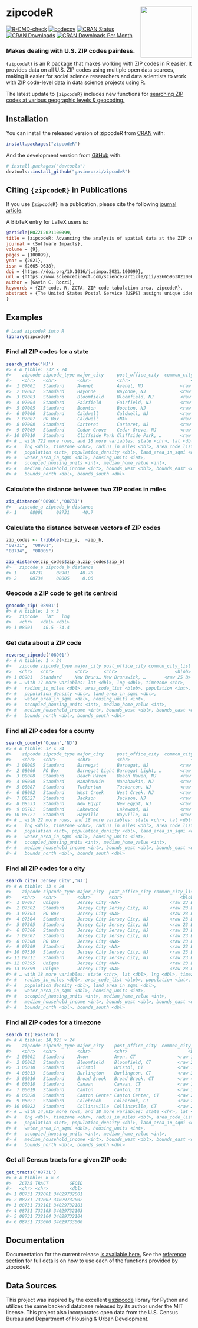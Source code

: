 
<!-- README.md is generated from README.Rmd. Please edit that file -->

# zipcodeR <a href='https://gavinrozzi.github.io/zipcodeR/'><img src='man/figures/logo.png' align="right" height="139" /></a>

<!-- badges: start -->

[![R-CMD-check](https://github.com/gavinrozzi/zipcodeR/workflows/R-CMD-check/badge.svg)](https://github.com/gavinrozzi/zipcodeR/actions)
[![codecov](https://codecov.io/gh/gavinrozzi/zipcodeR/branch/master/graph/badge.svg?token=9HDL7QUPCE)](https://app.codecov.io/gh/gavinrozzi/zipcodeR)
[![CRAN
Status](https://www.r-pkg.org/badges/version-last-release/zipcodeR)](https://www.r-pkg.org/badges/version-last-release/zipcodeR)
[![CRAN
Downloads](https://cranlogs.r-pkg.org/badges/grand-total/zipcodeR)](https://cranlogs.r-pkg.org/badges/grand-total/zipcodeR)
[![CRAN Downloads Per
Month](https://cranlogs.r-pkg.org/badges/last-month/zipcodeR)](https://cranlogs.r-pkg.org/badges/grand-total/zipcodeR)
<!-- badges: end -->

### Makes dealing with U.S. ZIP codes painless.

`{zipcodeR}` is an R package that makes working with ZIP codes in R
easier. It provides data on all U.S. ZIP codes using multiple open data
sources, making it easier for social science researchers and data
scientists to work with ZIP code-level data in data science projects
using R.

The latest update to `{zipcodeR}` includes new functions for [searching
ZIP codes at various geographic levels &
geocoding.](https://gavinrozzi.github.io/zipcodeR/articles/geographic.html)

## Installation

You can install the released version of zipcodeR from
[CRAN](https://CRAN.R-project.org) with:

``` r
install.packages("zipcodeR")
```

And the development version from [GitHub](https://github.com/) with:

``` r
# install.packages("devtools")
devtools::install_github("gavinrozzi/zipcodeR")
```

## Citing `{zipcodeR}` in Publications

If you use `{zipcodeR}` in a publication, please cite the following
[journal
article](https://www.sciencedirect.com/science/article/pii/S2665963821000373/).

A BibTeX entry for LaTeX users is:

``` bibtex
@article{ROZZI2021100099,
title = {zipcodeR: Advancing the analysis of spatial data at the ZIP code level in R},
journal = {Software Impacts},
volume = {9},
pages = {100099},
year = {2021},
issn = {2665-9638},
doi = {https://doi.org/10.1016/j.simpa.2021.100099},
url = {https://www.sciencedirect.com/science/article/pii/S2665963821000373},
author = {Gavin C. Rozzi},
keywords = {ZIP code, R, ZCTA, ZIP code tabulation area, zipcodeR},
abstract = {The United States Postal Service (USPS) assigns unique identifiers for postal service areas known as ZIP codes which are commonly used to identify cities and regions throughout the United States in datasets. Despite the widespread use of ZIP codes, there are challenges in using them for geospatial analysis in the social sciences. This paper presents zipcodeR, an R package that facilitates analysis of ZIP code-level data by providing an offline database of ZIP codes and functions for geocoding, normalizing and retrieving data about ZIP codes and relating them to other geographies in R without depending on any external services.}
}
```

## Examples

``` r
# Load zipcodeR into R
library(zipcodeR)
```

### Find all ZIP codes for a state

``` r
search_state('NJ')
#> # A tibble: 732 × 24
#>    zipcode zipcode_type major_city     post_office_city  common_city_list county
#>    <chr>   <chr>        <chr>          <chr>                       <blob> <chr> 
#>  1 07001   Standard     Avenel         Avenel, NJ              <raw 18 B> Middl…
#>  2 07002   Standard     Bayonne        Bayonne, NJ             <raw 19 B> Hudso…
#>  3 07003   Standard     Bloomfield     Bloomfield, NJ          <raw 22 B> Essex…
#>  4 07004   Standard     Fairfield      Fairfield, NJ           <raw 21 B> Essex…
#>  5 07005   Standard     Boonton        Boonton, NJ             <raw 36 B> Morri…
#>  6 07006   Standard     Caldwell       Caldwell, NJ            <raw 39 B> Essex…
#>  7 07007   PO Box       Caldwell       <NA>                    <raw 30 B> Essex…
#>  8 07008   Standard     Carteret       Carteret, NJ            <raw 20 B> Middl…
#>  9 07009   Standard     Cedar Grove    Cedar Grove, NJ         <raw 23 B> Essex…
#> 10 07010   Standard     Cliffside Park Cliffside Park, …       <raw 32 B> Berge…
#> # … with 722 more rows, and 18 more variables: state <chr>, lat <dbl>,
#> #   lng <dbl>, timezone <chr>, radius_in_miles <dbl>, area_code_list <blob>,
#> #   population <int>, population_density <dbl>, land_area_in_sqmi <dbl>,
#> #   water_area_in_sqmi <dbl>, housing_units <int>,
#> #   occupied_housing_units <int>, median_home_value <int>,
#> #   median_household_income <int>, bounds_west <dbl>, bounds_east <dbl>,
#> #   bounds_north <dbl>, bounds_south <dbl>
```

### Calculate the distance between two ZIP codes in miles

``` r
zip_distance('08901','08731')
#>   zipcode_a zipcode_b distance
#> 1     08901     08731     40.7
```

### Calculate the distance between vectors of ZIP codes

``` r
zip_codes <- tribble(~zip_a,  ~zip_b,
"08731",  "08901",
"08734",  "08005")

zip_distance(zip_codes$zip_a,zip_codes$zip_b)
#>   zipcode_a zipcode_b distance
#> 1     08731     08901    40.70
#> 2     08734     08005     8.06
```

### Geocode a ZIP code to get its centroid

``` r
geocode_zip('08901')
#> # A tibble: 1 × 3
#>   zipcode   lat   lng
#>   <chr>   <dbl> <dbl>
#> 1 08901    40.5 -74.4
```

### Get data about a ZIP code

``` r
reverse_zipcode('08901')
#> # A tibble: 1 × 24
#>   zipcode zipcode_type major_city post_office_city common_city_list county state
#>   <chr>   <chr>        <chr>      <chr>                      <blob> <chr>  <chr>
#> 1 08901   Standard     New Bruns… New Brunswick, …       <raw 25 B> Middl… NJ   
#> # … with 17 more variables: lat <dbl>, lng <dbl>, timezone <chr>,
#> #   radius_in_miles <dbl>, area_code_list <blob>, population <int>,
#> #   population_density <dbl>, land_area_in_sqmi <dbl>,
#> #   water_area_in_sqmi <dbl>, housing_units <int>,
#> #   occupied_housing_units <int>, median_home_value <int>,
#> #   median_household_income <int>, bounds_west <dbl>, bounds_east <dbl>,
#> #   bounds_north <dbl>, bounds_south <dbl>
```

### Find all ZIP codes for a county

``` r
search_county('Ocean','NJ')
#> # A tibble: 32 × 24
#>    zipcode zipcode_type major_city     post_office_city  common_city_list county
#>    <chr>   <chr>        <chr>          <chr>                       <blob> <chr> 
#>  1 08005   Standard     Barnegat       Barnegat, NJ            <raw 20 B> Ocean…
#>  2 08006   PO Box       Barnegat Light Barnegat Light, …       <raw 33 B> Ocean…
#>  3 08008   Standard     Beach Haven    Beach Haven, NJ         <raw 61 B> Ocean…
#>  4 08050   Standard     Manahawkin     Manahawkin, NJ          <raw 47 B> Ocean…
#>  5 08087   Standard     Tuckerton      Tuckerton, NJ           <raw 51 B> Ocean…
#>  6 08092   Standard     West Creek     West Creek, NJ          <raw 22 B> Ocean…
#>  7 08527   Standard     Jackson        Jackson, NJ             <raw 19 B> Ocean…
#>  8 08533   Standard     New Egypt      New Egypt, NJ           <raw 21 B> Ocean…
#>  9 08701   Standard     Lakewood       Lakewood, NJ            <raw 20 B> Ocean…
#> 10 08721   Standard     Bayville       Bayville, NJ            <raw 20 B> Ocean…
#> # … with 22 more rows, and 18 more variables: state <chr>, lat <dbl>,
#> #   lng <dbl>, timezone <chr>, radius_in_miles <dbl>, area_code_list <blob>,
#> #   population <int>, population_density <dbl>, land_area_in_sqmi <dbl>,
#> #   water_area_in_sqmi <dbl>, housing_units <int>,
#> #   occupied_housing_units <int>, median_home_value <int>,
#> #   median_household_income <int>, bounds_west <dbl>, bounds_east <dbl>,
#> #   bounds_north <dbl>, bounds_south <dbl>
```

### Find all ZIP codes for a city

``` r
search_city('Jersey City','NJ')
#> # A tibble: 13 × 24
#>    zipcode zipcode_type major_city  post_office_city common_city_list county    
#>    <chr>   <chr>        <chr>       <chr>                      <blob> <chr>     
#>  1 07097   Unique       Jersey City <NA>                   <raw 23 B> Hudson Co…
#>  2 07302   Standard     Jersey City Jersey City, NJ        <raw 23 B> Hudson Co…
#>  3 07303   PO Box       Jersey City <NA>                   <raw 23 B> Hudson Co…
#>  4 07304   Standard     Jersey City Jersey City, NJ        <raw 23 B> Hudson Co…
#>  5 07305   Standard     Jersey City Jersey City, NJ        <raw 23 B> Hudson Co…
#>  6 07306   Standard     Jersey City Jersey City, NJ        <raw 23 B> Hudson Co…
#>  7 07307   Standard     Jersey City Jersey City, NJ        <raw 23 B> Hudson Co…
#>  8 07308   PO Box       Jersey City <NA>                   <raw 23 B> Hudson Co…
#>  9 07309   Standard     Jersey City <NA>                   <raw 23 B> Hudson Co…
#> 10 07310   Standard     Jersey City Jersey City, NJ        <raw 23 B> Hudson Co…
#> 11 07311   Standard     Jersey City Jersey City, NJ        <raw 23 B> Hudson Co…
#> 12 07395   Unique       Jersey City <NA>                   <raw 23 B> Hudson Co…
#> 13 07399   Unique       Jersey City <NA>                   <raw 23 B> Hudson Co…
#> # … with 18 more variables: state <chr>, lat <dbl>, lng <dbl>, timezone <chr>,
#> #   radius_in_miles <dbl>, area_code_list <blob>, population <int>,
#> #   population_density <dbl>, land_area_in_sqmi <dbl>,
#> #   water_area_in_sqmi <dbl>, housing_units <int>,
#> #   occupied_housing_units <int>, median_home_value <int>,
#> #   median_household_income <int>, bounds_west <dbl>, bounds_east <dbl>,
#> #   bounds_north <dbl>, bounds_south <dbl>
```

### Find all ZIP codes for a timezone

``` r
search_tz('Eastern')
#> # A tibble: 14,025 × 24
#>    zipcode zipcode_type major_city    post_office_city  common_city_list county 
#>    <chr>   <chr>        <chr>         <chr>                       <blob> <chr>  
#>  1 06001   Standard     Avon          Avon, CT                <raw 16 B> Hartfo…
#>  2 06002   Standard     Bloomfield    Bloomfield, CT          <raw 22 B> Hartfo…
#>  3 06010   Standard     Bristol       Bristol, CT             <raw 19 B> Hartfo…
#>  4 06013   Standard     Burlington    Burlington, CT          <raw 36 B> Hartfo…
#>  5 06016   Standard     Broad Brook   Broad Brook, CT         <raw 46 B> Hartfo…
#>  6 06018   Standard     Canaan        Canaan, CT              <raw 18 B> Litchf…
#>  7 06019   Standard     Canton        Canton, CT              <raw 34 B> Hartfo…
#>  8 06020   Standard     Canton Center Canton Center, CT       <raw 25 B> Hartfo…
#>  9 06021   Standard     Colebrook     Colebrook, CT           <raw 21 B> Litchf…
#> 10 06022   Standard     Collinsville  Collinsville, CT        <raw 24 B> Hartfo…
#> # … with 14,015 more rows, and 18 more variables: state <chr>, lat <dbl>,
#> #   lng <dbl>, timezone <chr>, radius_in_miles <dbl>, area_code_list <blob>,
#> #   population <int>, population_density <dbl>, land_area_in_sqmi <dbl>,
#> #   water_area_in_sqmi <dbl>, housing_units <int>,
#> #   occupied_housing_units <int>, median_home_value <int>,
#> #   median_household_income <int>, bounds_west <dbl>, bounds_east <dbl>,
#> #   bounds_north <dbl>, bounds_south <dbl>
```

### Get all Census tracts for a given ZIP code

``` r
get_tracts('08731')
#> # A tibble: 6 × 3
#>   ZCTA5 TRACT        GEOID
#>   <chr> <chr>        <dbl>
#> 1 08731 732001 34029732001
#> 2 08731 732002 34029732002
#> 3 08731 732101 34029732101
#> 4 08731 732103 34029732103
#> 5 08731 732104 34029732104
#> 6 08731 733000 34029733000
```

## Documentation

Documentation for the current release [is available
here.](https://gavinrozzi.github.io/zipcodeR/) See the [reference
section](https://gavinrozzi.github.io/zipcodeR/reference/) for full
details on how to use each of the functions provided by zipcodeR.

## Data Sources

This project was inspired by the excellent
[uszipcode](https://uszipcode.readthedocs.io/index.html) library for
Python and utilizes the same backend database released by its author
under the MIT license. This project also incorporates open data from the
U.S. Census Bureau and Department of Housing & Urban Development.
